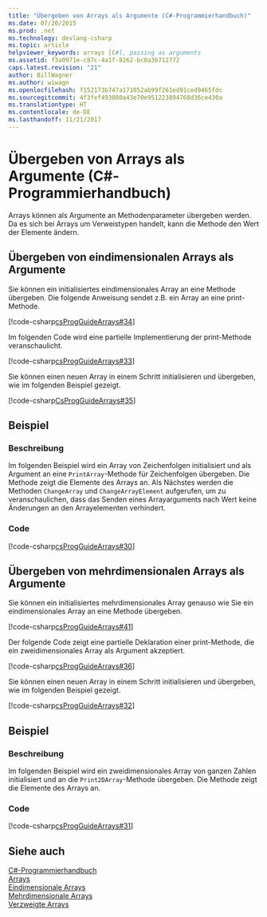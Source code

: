 ```yaml
---
title: "Übergeben von Arrays als Argumente (C#-Programmierhandbuch)"
ms.date: 07/20/2015
ms.prod: .net
ms.technology: devlang-csharp
ms.topic: article
helpviewer_keywords: arrays [C#], passing as arguments
ms.assetid: f3a0971e-c87c-4a1f-8262-bc0a3b712772
caps.latest.revision: "21"
author: BillWagner
ms.author: wiwagn
ms.openlocfilehash: f152173b747a171052ab99f261ed91ced9465fdc
ms.sourcegitcommit: 4f3fef493080a43e70e951223894768d36ce430a
ms.translationtype: HT
ms.contentlocale: de-DE
ms.lasthandoff: 11/21/2017
---
```

# <a name="passing-arrays-as-arguments-c-programming-guide"></a>Übergeben von Arrays als Argumente (C#-Programmierhandbuch)
Arrays können als Argumente an Methodenparameter übergeben werden. Da es sich bei Arrays um Verweistypen handelt, kann die Methode den Wert der Elemente ändern.  
  
## <a name="passing-single-dimensional-arrays-as-arguments"></a>Übergeben von eindimensionalen Arrays als Argumente  
 Sie können ein initialisiertes eindimensionales Array an eine Methode übergeben. Die folgende Anweisung sendet z.B. ein Array an eine print-Methode.  
  
 [!code-csharp[csProgGuideArrays#34](../../../csharp/programming-guide/arrays/codesnippet/CSharp/passing-arrays-as-arguments_1.cs)]  
  
 Im folgenden Code wird eine partielle Implementierung der print-Methode veranschaulicht.  
  
 [!code-csharp[csProgGuideArrays#33](../../../csharp/programming-guide/arrays/codesnippet/CSharp/passing-arrays-as-arguments_2.cs)]  
  
 Sie können einen neuen Array in einem Schritt initialisieren und übergeben, wie im folgenden Beispiel gezeigt.  
  
 [!code-csharp[CsProgGuideArrays#35](../../../csharp/programming-guide/arrays/codesnippet/CSharp/passing-arrays-as-arguments_3.cs)]  
  
## <a name="example"></a>Beispiel  
  
### <a name="description"></a>Beschreibung  
 Im folgenden Beispiel wird ein Array von Zeichenfolgen initialisiert und als Argument an eine `PrintArray`-Methode für Zeichenfolgen übergeben. Die Methode zeigt die Elemente des Arrays an. Als Nächstes werden die Methoden `ChangeArray` und `ChangeArrayElement` aufgerufen, um zu veranschaulichen, dass das Senden eines Arrayarguments nach Wert keine Änderungen an den Arrayelementen verhindert.  
  
### <a name="code"></a>Code  
 [!code-csharp[csProgGuideArrays#30](../../../csharp/programming-guide/arrays/codesnippet/CSharp/passing-arrays-as-arguments_4.cs)]  
  
## <a name="passing-multidimensional-arrays-as-arguments"></a>Übergeben von mehrdimensionalen Arrays als Argumente  
 Sie können ein initialisiertes mehrdimensionales Array genauso wie Sie ein eindimensionales Array an eine Methode übergeben.  
  
 [!code-csharp[csProgGuideArrays#41](../../../csharp/programming-guide/arrays/codesnippet/CSharp/passing-arrays-as-arguments_5.cs)]  
  
 Der folgende Code zeigt eine partielle Deklaration einer print-Methode, die ein zweidimensionales Array als Argument akzeptiert.  
  
 [!code-csharp[csProgGuideArrays#36](../../../csharp/programming-guide/arrays/codesnippet/CSharp/passing-arrays-as-arguments_6.cs)]  
  
 Sie können einen neuen Array in einem Schritt initialisieren und übergeben, wie im folgenden Beispiel gezeigt.  
  
 [!code-csharp[csProgGuideArrays#32](../../../csharp/programming-guide/arrays/codesnippet/CSharp/passing-arrays-as-arguments_7.cs)]  
  
## <a name="example"></a>Beispiel  
  
### <a name="description"></a>Beschreibung  
 Im folgenden Beispiel wird ein zweidimensionales Array von ganzen Zahlen initialisiert und an die `Print2DArray`-Methode übergeben. Die Methode zeigt die Elemente des Arrays an.  
  
### <a name="code"></a>Code  
 [!code-csharp[csProgGuideArrays#31](../../../csharp/programming-guide/arrays/codesnippet/CSharp/passing-arrays-as-arguments_8.cs)]  
  
## <a name="see-also"></a>Siehe auch  
 [C#-Programmierhandbuch](../../../csharp/programming-guide/index.md)  
 [Arrays](../../../csharp/programming-guide/arrays/index.md)  
 [Eindimensionale Arrays](../../../csharp/programming-guide/arrays/single-dimensional-arrays.md)  
 [Mehrdimensionale Arrays](../../../csharp/programming-guide/arrays/multidimensional-arrays.md)  
 [Verzweigte Arrays](../../../csharp/programming-guide/arrays/jagged-arrays.md)
